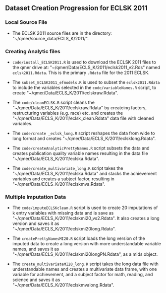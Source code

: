 

## Dataset Creation Progression for ECLSK 2011

### Local Source File

* The ECLSK 2011 source files are in the directory: "~/qmer/source_data/ECLS_K/2011/".


### Creating Analytic files

* `code/install_ECLSK2011.R` is used to download the ECLSK 2011 files to the qmer drive at:
   "~/qmer/Data/ECLS_K/2011/eclsk2011_v2.Rds" named `eclsk2011.Rdata`. This is the primary `.Rdata` file for the 2011 ECLSK.
   
* The `subset_ECLSK2011_efmodels.R` is used to subset the `eclsk2011.Rdata` to include the variables selected in the `code/variableNames.R` script, to create "~/qmer/Data/ECLS_K/2011/eclskraw.Rdata".

* The `code/cleanECLSK.R` script cleans the "~/qmer/Data/ECLS_K/2011/eclskraw.Rdata" by createing factors, restructuring variables (e.g. race) etc. and creates the "~/qmer/Data/ECLS_K/2011/eclsk_clean.Rdata" data file with cleaned variables.

* The `code/create _eclsk_long.R` script reshapes the data from wide to long format and creates "~/qmer/Data/ECLS_K/2011/eclsklong.Rdata".

* The `code/createAnalyticPrettyNames.R` script subsets the data and creates publication quality variable names resulting in the data file "~/qmer/Data/ECLS_K/2011/eclska.Rdata".

* The `code/create_multivariate_long.R` script takes the "~/qmer/Data/ECLS_K/2011/eclska.Rdata" and stacks the achievement variables and creates a subject factor, resulting in "~/qmer/Data/ECLS_K/2011/eclskmva.Rdata".

### Multiple Imputation Data

* The `code/imputeECLSKclean.R` script is used to create 20 imputations of k entry variables with missing data and is save as "~/qmer/Data/ECLS_K/2011/eclskmi20_vs2.Rdata". It also creates a long version and saves it as "~/qmer/Data/ECLS_K/2011/eclskmi20long.Rdata".

* The `createPrettyNamesMI20.R` script loads the long version of the imputed data to create a long version with more understandable variable names, and saves it as "~/qmer/Data/ECLS_K/2011/eclskmi20longPN.Rdata", as a mids object.

* The `create_multivariateMI20_long.R` script takes the long data file with understandable names and creates a multivariate data frame, with one variable for achievement, and a subject factor for math, reading, and science and saves it  as "~/qmer/Data/ECLS_K/2011/eclskmvalong.Rdata".


